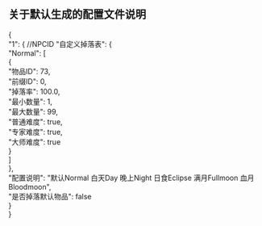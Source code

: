 ## 关于默认生成的配置文件说明
{  
  "1": {  //NPCID
    "自定义掉落表": {  
      "Normal": [  
        {  
          "物品ID": 73,  
          "前缀ID": 0,  
          "掉落率": 100.0,  
          "最小数量": 1,  
          "最大数量": 99,  
          "普通难度": true,  
          "专家难度": true,  
          "大师难度": true  
        }  
      ]  
    },  
    "配置说明": "默认Normal 白天Day 晚上Night 日食Eclipse 满月Fullmoon 血月Bloodmoon",  
    "是否掉落默认物品": false  
  }  
}  
